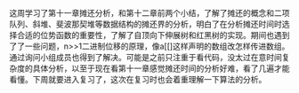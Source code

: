 这周学习了第十一章摊还分析，和第十二章前两个小结，了解了摊还的概念和二项队列、斜堆、斐波那契堆等数据结构的摊还界的分析，明白了在分析摊还时间时选择合适的位势函数的重要性，了解了自顶向下伸展树和红黑树的实现。期间也遇到了了一些问题，n>>1二进制位移的原理，像a[[]这样声明的数组改怎样传进数组。通过询问小组成员也得到了解决。可能是之前只注重于看代码，没太过在意时间复杂度的具体分析，以至于现在看第十一章感觉摊还时间的分析好难，看了几遍才能看懂。下周就要进入复习了，这次在复习时也会着重理解一下算法的分析。

